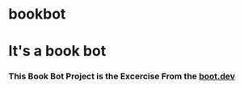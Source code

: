 # bookbot

# It's a book bot
### This Book Bot Project is the Excercise From the [boot.dev](https://www.boot.dev)
